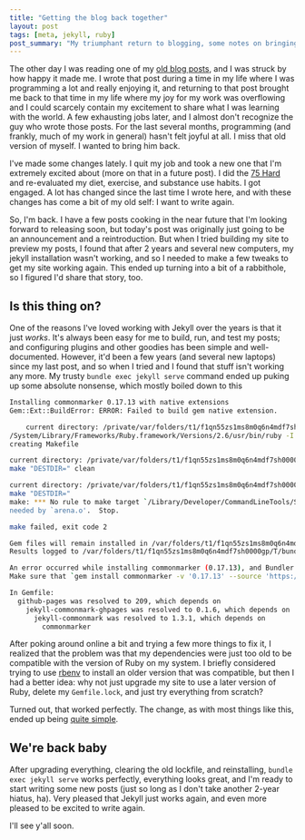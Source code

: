 ```yaml
---
title: "Getting the blog back together"
layout: post
tags: [meta, jekyll, ruby]
post_summary: "My triumphant return to blogging, some notes on bringing this site back to life, and setting the stage for what's coming next."
---
```


The other day I was reading one of my [old blog posts](https://www.dylanamartin.com/2022/10/31/use-newtypes-for-typesafe-data-validation-with-aeson.html), and I was struck by how happy it made me.  I wrote that post during a time in my life where I was programming a lot and really enjoying it, and returning to that post brought me back to that time in my life where my joy for my work was overflowing and I could scarcely contain my excitement to share what I was learning with the world.  A few exhausting jobs later, and I almost don't recognize the guy who wrote those posts.  For the last several months, programming (and frankly, much of my work in general) hasn't felt joyful at all.  I miss that old version of myself.  I wanted to bring him back.

I've made some changes lately. I quit my job and took a new one that I'm extremely excited about (more on that in a future post).  I did the [75 Hard](https://andyfrisella.com/pages/75hard-info) and re-evaluated my diet, exercise, and substance use habits.  I got engaged.  A lot has changed since the last time I wrote here, and with these changes has come a bit of my old self: I want to write again.

So, I'm back.  I have a few posts cooking in the near future that I'm looking forward to releasing soon, but today's post was originally just going to be an announcement and a reintroduction.  But when I tried building my site to preview my posts, I found that after 2 years and several new computers, my jekyll installation wasn't working, and so I needed to make a few tweaks to get my site working again.  This ended up turning into a bit of a rabbithole, so I figured I'd share that story, too.

## Is this thing on?

One of the reasons I've loved working with Jekyll over the years is that it just _works_. It's always been easy for me to build, run, and test my posts; and configuring plugins and other goodies has been simple and well-documented.  However, it'd been a few years (and several new laptops) since my last post, and so when I tried and I found that stuff isn't working any more.  My trusty `bundle exec jekyll serve` command ended up puking up some absolute nonsense, which mostly boiled down to this

```sh
Installing commonmarker 0.17.13 with native extensions
Gem::Ext::BuildError: ERROR: Failed to build gem native extension.

    current directory: /private/var/folders/t1/f1qn55zs1ms8m0q6n4mdf7sh0000gp/T/bundler20240427-78980-sbeze4commonmarker-0.17.13/gems/commonmarker-0.17.13/ext/commonmarker
/System/Library/Frameworks/Ruby.framework/Versions/2.6/usr/bin/ruby -I /System/Library/Frameworks/Ruby.framework/Versions/2.6/usr/lib/ruby/2.6.0 -r ./siteconf20240427-78980-ujdl51.rb extconf.rb
creating Makefile

current directory: /private/var/folders/t1/f1qn55zs1ms8m0q6n4mdf7sh0000gp/T/bundler20240427-78980-sbeze4commonmarker-0.17.13/gems/commonmarker-0.17.13/ext/commonmarker
make "DESTDIR=" clean

current directory: /private/var/folders/t1/f1qn55zs1ms8m0q6n4mdf7sh0000gp/T/bundler20240427-78980-sbeze4commonmarker-0.17.13/gems/commonmarker-0.17.13/ext/commonmarker
make "DESTDIR="
make: *** No rule to make target `/Library/Developer/CommandLineTools/SDKs/MacOSX.sdk/System/Library/Frameworks/Ruby.framework/Versions/2.6/usr/include/ruby-2.6.0/universal-darwin23/ruby/config.h',
needed by `arena.o'.  Stop.

make failed, exit code 2

Gem files will remain installed in /var/folders/t1/f1qn55zs1ms8m0q6n4mdf7sh0000gp/T/bundler20240427-78980-sbeze4commonmarker-0.17.13/gems/commonmarker-0.17.13 for inspection.
Results logged to /var/folders/t1/f1qn55zs1ms8m0q6n4mdf7sh0000gp/T/bundler20240427-78980-sbeze4commonmarker-0.17.13/extensions/universal-darwin-23/2.6.0/commonmarker-0.17.13/gem_make.out

An error occurred while installing commonmarker (0.17.13), and Bundler cannot continue.
Make sure that `gem install commonmarker -v '0.17.13' --source 'https://rubygems.org/'` succeeds before bundling.

In Gemfile:
  github-pages was resolved to 209, which depends on
    jekyll-commonmark-ghpages was resolved to 0.1.6, which depends on
      jekyll-commonmark was resolved to 1.3.1, which depends on
        commonmarker
```

After poking around online a bit and trying a few more things to fix it, I realized that the problem was that my dependencies were just too old to be compatible with the version of Ruby on my system.  I briefly considered trying to use [rbenv](https://github.com/rbenv/rbenv) to install an older version that was compatible, but then I had a better idea: why not just upgrade my site to use a later version of Ruby, delete my `Gemfile.lock`, and just try everything from scratch?

Turned out, that worked perfectly.  The change, as with most things like this, ended up being [quite simple](https://github.com/dmarticus/dmarticus.github.io/pull/94).

## We're back baby

After upgrading everything, clearing the old lockfile, and reinstalling, `bundle exec jekyll serve` works perfectly, everything looks great, and I'm ready to start writing some new posts (just so long as I don't take another 2-year hiatus, ha).  Very pleased that Jekyll just works again, and even more pleased to be excited to write again.

I'll see y'all soon.
